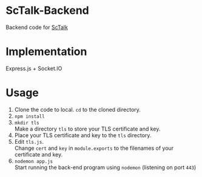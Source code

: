 # ScTalk-Backend
Backend code for <a href='https://github.com/rickliu131/ScTalk'>ScTalk</a>

# Implementation
Express.js + Socket.IO

# Usage
1. Clone the code to local. `cd` to the cloned directory.<br>
2. `npm install`<br>
3. `mkdir tls`<br>Make a directory `tls` to store your TLS certificate and key.
4. Place your TLS certificate and key to the `tls` directory.
5. Edit `tls.js`.<br>Change `cert` and `key` in `module.exports` to the filenames of your certificate and key.
6. `nodemon app.js`<br>Start running the back-end program using `nodemon` (listening on port `443`)
